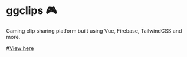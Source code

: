 # ggclips 🎮

Gaming clip sharing platform built using Vue, Firebase, TailwindCSS and more.

#[View here](https://ggclips.io)
